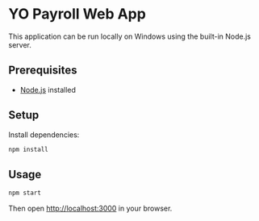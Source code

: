 # YO Payroll Web App

This application can be run locally on Windows using the built-in Node.js server.

## Prerequisites
- [Node.js](https://nodejs.org/) installed

## Setup
Install dependencies:
```bash
npm install
```

## Usage
```bash
npm start
```
Then open [http://localhost:3000](http://localhost:3000) in your browser.
